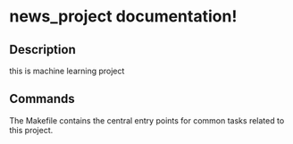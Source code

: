 # news_project documentation!

## Description

this is machine learning project

## Commands

The Makefile contains the central entry points for common tasks related to this project.

